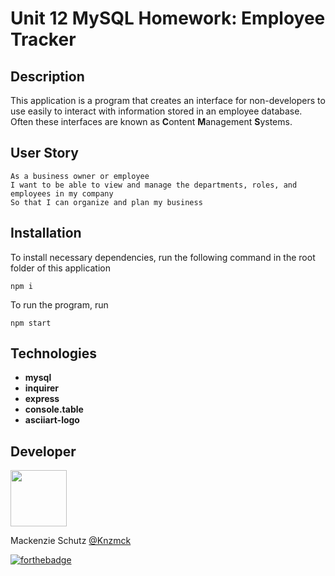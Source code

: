 # Unit 12 MySQL Homework: Employee Tracker

## Description

This application is a program that creates an interface for non-developers to use easily to interact with information stored in an employee database. Often these interfaces are known as **C**ontent **M**anagement **S**ystems.

## User Story

```
As a business owner or employee
I want to be able to view and manage the departments, roles, and employees in my company
So that I can organize and plan my business
```

## Installation  

To install necessary dependencies, run the following command in the root folder of this application

```
npm i
```

To run the program, run

```
npm start
```

## Technologies

- **mysql**
- **inquirer**
- **express**
- **console.table**
- **asciiart-logo**  


## Developer  

   <img src="https://avatars.githubusercontent.com/Knzmck" height="90" width="90">   
 
   Mackenzie Schutz <a href="https://github.com/knzmck" target="_blank">@Knzmck</a>   



[![forthebadge](https://forthebadge.com/images/badges/built-with-love.svg)](https://forthebadge.com)
